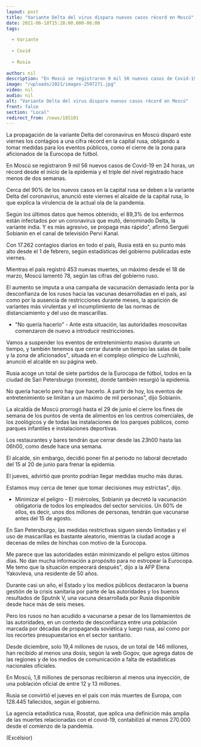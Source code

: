 ```yaml
---
layout: post
title: "Variante Delta del virus dispara nuevos casos récord en Moscú"
date: 2021-06-18T15:28:00.000-06:00
tags:
  
  - Variante
  
  - Covid
  
  - Rusia
  
author: nil
description: "En Moscú se registraron 9 mil 56 nuevos casos de Covid-19 en 24 horas, un récord desde el inicio de la epidemia y el triple del nivel registrado hace menos de dos semanas"
image: "/uploads/2021/images-2597271.jpg"
video: nil
audio: nil
alt: "Variante Delta del virus dispara nuevos casos récord en Moscú"
front: false
section: "Local"
redirect_from: /news/185101
---
```


La propagación de la variante Delta del coronavirus en Moscú disparó este viernes los contagios a una cifra récord en la capital rusa, obligando a tomar medidas para los eventos públicos, como el cierre de la zona para aficionados de la Eurocopa de fútbol.

En Moscú se registraron 9 mil 56 nuevos casos de Covid-19 en 24 horas, un récord desde el inicio de la epidemia y el triple del nivel registrado hace menos de dos semanas.

Cerca del 90% de los nuevos casos en la capital rusa se deben a la variante Delta del coronavirus, anunció este viernes el alcalde de la capital rusa, lo que explica la virulencia de la actual ola de la pandemia.

Según los últimos datos que hemos obtenido, el 89,3% de los enfermos están infectados por un coronavirus que mutó, denominado Delta, la variante india. Y es más agresivo, se propaga más rápido", afirmó Serguéi Sobianin en el canal de televisión Pervi Kanal.

Con 17.262 contagios diarios en todo el país, Rusia está en su punto más alto desde el 1 de febrero, según estadísticas del gobierno publicadas este viernes.

Mientras el país registró 453 nuevas muertes, un máximo desde el 18 de marzo, Moscú lamentó 78, según las cifras del gobierno ruso.

El aumento se imputa a una campaña de vacunación demasiado lenta por la desconfianza de los rusos hacia las vacunas desarrolladas en el país, así como por la ausencia de restricciones durante meses, la aparición de variantes más virulentas y el incumplimiento de las normas de distanciamiento y del uso de mascarillas.

- "No quería hacerlo" -
Ante esta situación, las autoridades moscovitas comenzaron de nuevo a introducir restricciones.

Vamos a suspender los eventos de entretenimiento masivo durante un tiempo, y también tenemos que cerrar durante un tiempo las salas de baile y la zona de aficionados", situada en el complejo olímpico de Luzhniki, anunció el alcalde en su página web.

Rusia acoge un total de siete partidos de la Eurocopa de fútbol, todos en la ciudad de San Petersburgo (noreste), donde también resurgió la epidemia.

No quería hacerlo pero hay que hacerlo. A partir de hoy, los eventos de entretenimiento se limitan a un máximo de mil personas", dijo Sobianin.

La alcaldía de Moscú prorrogó hasta el 29 de junio el cierre los fines de semana de los puntos de venta de alimentos en los centros comerciales, de los zoológicos y de todas las instalaciones de los parques públicos, como parques infantiles e instalaciones deportivas.

Los restaurantes y bares tendrán que cerrar desde las 23h00 hasta las 06h00, como desde hace una semana.

El alcalde, sin embargo, decidió poner fin al periodo no laboral decretado del 15 al 20 de junio para frenar la epidemia.

El jueves, advirtió que pronto podrían llegar medidas mucho más duras.

Estamos muy cerca de tener que tomar decisiones muy estrictas", dijo.

- Minimizar el peligro -
El miércoles, Sobianin ya decretó la vacunación obligatoria de todos los empleados del sector servicios. Un 60% de ellos, es decir, unos dos millones de personas, tendrán que vacunarse antes del 15 de agosto.

En San Petersburgo, las medidas restrictivas siguen siendo limitadas y el uso de mascarillas es bastante aleatorio, mientras la ciudad acoge a decenas de miles de hinchas con motivo de la Eurocopa.

Me parece que las autoridades están minimizando el peligro estos últimos días. No dan mucha información a propósito para no estropear la Eurocopa. Me temo que la situación empeorará después", dijo a la AFP Elena Yakovleva, una residente de 50 años.

Durante casi un año, el Estado y los medios públicos destacaron la buena gestión de la crisis sanitaria por parte de las autoridades y los buenos resultados de Sputnik V, una vacuna desarrollada por Rusia disponible desde hace más de seis meses.

Pero los rusos no han acudido a vacunarse a pesar de los llamamientos de las autoridades, en un contexto de desconfianza entre una población marcada por décadas de propaganda soviética y luego rusa, así como por los recortes presupuestarios en el sector sanitario.

Desde diciembre, solo 19,4 millones de rusos, de un total de 146 millones, han recibido al menos una dosis, según la web Gogov, que agrega datos de las regiones y de los medios de comunicación a falta de estadísticas nacionales oficiales.

En Moscú, 1,8 millones de personas recibieron al menos una inyección, de una población oficial de entre 12 y 13 millones.

Rusia se convirtió el jueves en el país con más muertes de Europa, con 128.445 fallecidos, según el gobierno.

La agencia estadística rusa, Rosstat, que aplica una definición más amplia de las muertes relacionadas con el covid-19, contabilizó al menos 270.000 desde el comienzo de la pandemia.

(Excélsior)
